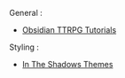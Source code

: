 General :
- [Obsidian TTRPG Tutorials](https://obsidianttrpgtutorials.com/Obsidian+TTRPG+Tutorials/Obsidian+TTRPG+Tutorials)

Styling :
- [In The Shadows Themes](https://publish.obsidian.md/slrvb-docs/ITS+Theme/ITS+Theme)